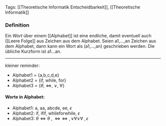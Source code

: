Tags: [[Theoretische Informatik Entscheidbarkeit]], [[Theoretische Informatik]]

### Definition
Ein *Wort* über einem [[Alphabet]] ist eine endliche, damit eventuell auch [[Leere Folge]] aus Zeichen aus dem Alphabet. Seien a1,...,an Zeichen aus dem Alphabet, dann kann ein Wort als (a1,...,an) geschrieben werden. Die übliche Kurzform ist a1...an.

---
kleiner reminder:
- Alphabet1 = {a,b,c,d,e}
- Alphabet2 = {if, while, for}
- Alphabet3 = {$\theta$, $\Leftrightarrow$, $\vee$, $\forall$}

#### Worte in Alphabet:
- Alphabet1: a, aa, abcde, ee, $\epsilon$ 
- Alphabet2: if, ifif, whileforwhile, $\epsilon$
- Alphabet3: $\theta\Leftrightarrow\theta \ , \Leftrightarrow\Leftrightarrow\ , \vee\forall\vee\forall\ , \epsilon$  

